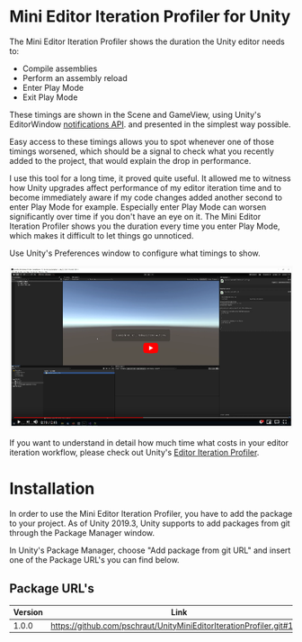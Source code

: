 # Mini Editor Iteration Profiler for Unity

The Mini Editor Iteration Profiler shows the duration the Unity editor needs to:
* Compile assemblies
* Perform an assembly reload
* Enter Play Mode
* Exit Play Mode

These timings are shown in the Scene and GameView, using Unity's EditorWindow [notifications API](https://docs.unity3d.com/ScriptReference/EditorWindow.ShowNotification.html). and presented in the simplest way possible.

Easy access to these timings allows you to spot whenever one of those timings worsened, which should be a signal to check what you recently added to the project, that would explain the drop in performance.

I use this tool for a long time, it proved quite useful.
It allowed me to witness how Unity upgrades affect performance of my editor iteration time and to become immediately 
aware if my code changes added another second to enter Play Mode for example. Especially enter Play Mode can worsen significantly over 
time if you don't have an eye on it. The Mini Editor Iteration Profiler shows you the duration every time you enter Play Mode, which makes it difficult to let things go unnoticed.

Use Unity's Preferences window to configure what timings to show.


[![](Documentation~/images/video.png)](https://youtu.be/s26H8AtMzUU "")

If you want to understand in detail how much time what costs in your editor iteration workflow, please check out Unity's [Editor Iteration Profiler](https://forum.unity.com/threads/introducing-the-editor-iteration-profiler.908390/).


# Installation

In order to use the Mini Editor Iteration Profiler, you have to add the package to your project. As of Unity 2019.3, Unity supports to add packages from git through the Package Manager window.

In Unity's Package Manager, choose "Add package from git URL" and insert one of the Package URL's you can find below.


## Package URL's

| Version  |     Link      |
|----------|---------------|
| 1.0.0 | https://github.com/pschraut/UnityMiniEditorIterationProfiler.git#1.0.0 |

